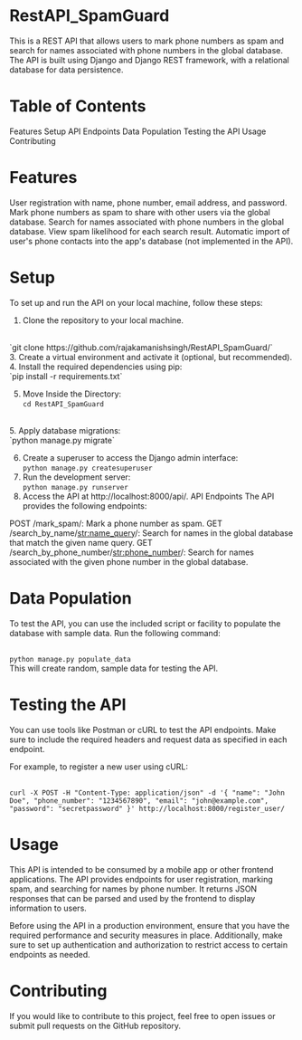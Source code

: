 # RestAPI_SpamGuard
This is a REST API that allows users to mark phone numbers as spam and search for names associated with phone numbers in the global database. The API is built using Django and Django REST framework, with a relational database for data persistence.

# Table of Contents
Features
Setup
API Endpoints
Data Population
Testing the API
Usage
Contributing

# Features
User registration with name, phone number, email address, and password.
Mark phone numbers as spam to share with other users via the global database.
Search for names associated with phone numbers in the global database.
View spam likelihood for each search result.
Automatic import of user's phone contacts into the app's database (not implemented in the API).

# Setup
To set up and run the API on your local machine, follow these steps:

1. Clone the repository to your local machine.
<br>
`git clone https://github.com/rajakamanishsingh/RestAPI_SpamGuard/`
<br/>
3. Create a virtual environment and activate it (optional, but recommended).
4. Install the required dependencies using pip: <br>
`pip install -r requirements.txt`
 <br/>
 
5. Move Inside the Directory:   <br>
`cd RestAPI_SpamGuard`
 <br/>
5. Apply database migrations:
<br>`python manage.py migrate`<br/>

6. Create a superuser to access the Django admin interface:
<br>`python manage.py createsuperuser`<br/>
7. Run the development server:
<br>`python manage.py runserver`<br/>
8. Access the API at http://localhost:8000/api/.
API Endpoints
The API provides the following endpoints:

POST /mark_spam/: Mark a phone number as spam.
GET /search_by_name/<str:name_query>/: Search for names in the global database that match the given name query.
GET /search_by_phone_number/<str:phone_number>/: Search for names associated with the given phone number in the global database.
# Data Population
To test the API, you can use the included script or facility to populate the database with sample data. Run the following command:

<br>`python manage.py populate_data`<br/>
This will create random, sample data for testing the API.

# Testing the API
You can use tools like Postman or cURL to test the API endpoints. Make sure to include the required headers and request data as specified in each endpoint.

For example, to register a new user using cURL:

<br>`curl -X POST -H "Content-Type: application/json" -d '{
    "name": "John Doe",
    "phone_number": "1234567890",
    "email": "john@example.com",
    "password": "secretpassword"
}' http://localhost:8000/register_user/`<br/>

# Usage
This API is intended to be consumed by a mobile app or other frontend applications. The API provides endpoints for user registration, marking spam, and searching for names by phone number. It returns JSON responses that can be parsed and used by the frontend to display information to users.

Before using the API in a production environment, ensure that you have the required performance and security measures in place. Additionally, make sure to set up authentication and authorization to restrict access to certain endpoints as needed.

# Contributing
If you would like to contribute to this project, feel free to open issues or submit pull requests on the GitHub repository.
